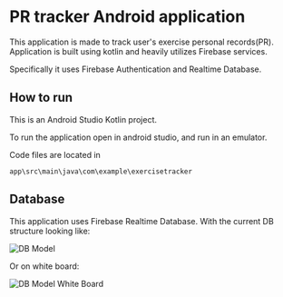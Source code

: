 # PR tracker Android application

This application is made to track user's exercise personal records(PR).
Application is built using kotlin and heavily utilizes Firebase services.

Specifically it uses Firebase Authentication and Realtime Database.

## How to run
This is an Android Studio Kotlin project.


To run the application open in android studio, and run in an emulator.

Code files are located in 

```app\src\main\java\com\example\exercisetracker```

## Database
This application uses Firebase Realtime Database.
With the current DB structure looking like:

![DB Model](./images/DBmodel.svg)


Or on white board:

![DB Model White Board](./images/whiteboardRelation.jpg)
